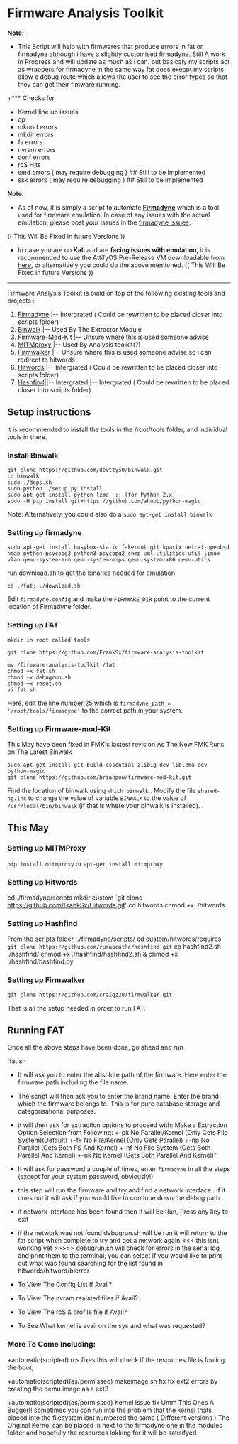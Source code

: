 # Firmware Analysis Toolkit 




**Note:** 
+ This Script will help with firmwares that produce errors in fat or firmadyne 
although i have a slightly customised firmadyne.
Still A work in Progress and will update as much as i can.
but basicaly my scripts act as wrappers for firmadyne in the same way fat does execpt my scripts allow a debug route which allows the user to see the error types so that they can get their fimware running.


+*** Checks for 
+ Kernel line up issues
+ cp
+ mknod errors
+ mkdir errors
+ fs errors
+ nvram errors
+ conf errors 
+ rcS Hits
+ smd errors ( may require debugging ) ## Still to be implemented
+ ssk errors ( may require debugging ) ## Still to be implemented

**Note:** 
+ As of now, it is simply a script to automate **[Firmadyne](https://github.com/firmadyne/firmadyne)** which is a tool used for firmware emulation. In case of any issues with the actual emulation, please post your issues in the [firmadyne issues](https://github.com/firmadyne/firmadyne/issues).  

(( This Will Be Fixed in future Versions ))
+ In case you are on **Kali** and are **facing issues with emulation**, it is recommended to use the AttifyOS Pre-Release VM downloadable from [here](http://tinyurl.com/attifyos), or alternatively you could do the above mentioned.  (( This Will Be Fixed in future Versions ))

---

Firmware Analysis Toolkit is build on top of the following existing tools and projects : 

1. [Firmadyne](https://github.com/firmadyne/firmadyne)
|-- Intergrated ( Could be rewritten to be placed closer into scripts folder)
2. [Binwalk]( binwalk) 
|-- Used By The Extractor Module
3. [Firmware-Mod-Kit](https://github.com/mirror/firmware-mod-kit)
|-- Unsure where this is used someone advise
4. [MITMproxy](https://mitmproxy.org/) 
|-- Used By Analysis toolkit(?) 
5. [Firmwalker](https://github.com/craigz28/firmwalker)
|-- Unsure where this is used someone advise so i can redirect to hitwords 
6. [Hitwords](https://github.com/FrankSx/Hitwords)
|-- Intergrated ( Could be rewritten to be placed closer into scripts folder)
7. [Hashfind](https://github.com/rurapenthe/hashfind)||-- Intergrated
|-- Intergrated ( Could be rewritten to be placed closer into scripts folder)

## Setup instructions 

it is recommended to install the tools in the /root/tools folder, and individual tools in there. 

### Install Binwalk 

```
git clone https://github.com/devttys0/binwalk.git
cd binwalk
sudo ./deps.sh
sudo python ./setup.py install
sudo apt-get install python-lzma  :: (for Python 2.x) 
sudo -H pip install git+https://github.com/ahupp/python-magic
```

Note: Alternatively, you could also do a `sudo apt-get install binwalk`


### Setting up firmadyne 

`sudo apt-get install busybox-static fakeroot git kpartx netcat-openbsd nmap python-psycopg2 python3-psycopg2 snmp uml-utilities util-linux vlan qemu-system-arm qemu-system-mips qemu-system-x86 qemu-utils`

run download.sh to get the binaries needed for emulation

`cd ./fat; ./download.sh`

Edit `firmadyne.config` and make the `FIRMWARE_DIR` point to the current location of Firmadyne folder. 

### Setting up FAT

```
mkdir in root called tools

git clone https://github.com/FrankSx/firmware-analysis-toolkit

mv /firmware-analysis-toolkit /fat
chmod +x fat.sh
chmod +x debugrun.sh 
chmod +x reset.sh
vi fat.sh
```
Here, edit the [line number 25](https://github.com/FrankSx/firmware-analysis-toolkit/blob/master/fat.sh#L9) which is `firmadyne_path = '/root/tools/firmadyne'` to the correct path in your system.

### Setting up Firmware-mod-Kit 
This May have been fixed in FMK's lastest revision
As The New FMK Runs on The Latest Binwalk 
```
sudo apt-get install git build-essential zlib1g-dev liblzma-dev python-magic
git clone https://github.com/brianpow/firmware-mod-kit.git
```

Find the location of binwalk using `which binwalk` . Modify the file `shared-ng.inc` to change the value of variable `BINWALK` to the value of `/usr/local/bin/binwalk` (if that is where your binwalk is installed). . 

## This May 

### Setting up MITMProxy 

`pip install mitmproxy` 
or 
`apt-get install mitmproxy` 


### Setting up Hitwords

cd ./firmadyne/scripts
mkdir custom
`git clone https://github.com/FrankSx/Hitwords.git'
cd hitwords
chmod +x ./hitwords

### Setting up Hashfind

From the scripts folder :./firmadyne/scripts/
cd custom/hitwords/requires
`git clone https://github.com/rurapenthe/hashfind.git`
cp hashfind2.sh ./hashfind/
chmod +x ./hashfind/hashfind2.sh & chmod +x ./hashfind/hashfind.py


### Setting up Firmwalker 

`git clone https://github.com/craigz28/firmwalker.git` 

That is all the setup needed in order to run FAT. 


## Running FAT 

Once all the above steps have been done, go ahead and run 

`fat.sh 

+ It will ask you to enter the absolute path of the firmware. Here enter the firmware path including the file name. 

+ The script will then ask you to enter the brand name. Enter the brand which the firmware belongs to. This is for pure database storage and categorisational purposes. 

+ it will then ask for extraction options to proceed with:
       Make a Extraction Option Selection from Following:
   +-pk    No Parallel/Kernel (Only Gets File System)(Default)
   +-fk    No File/Kernel     (Only Gets Parallel)
   +-np    No Parallel        (Gets Both FS And Kernel) 
   +-nf    No File System     (Gets Both Parallel And Kernel)
   +-nk    No Kernel          (Gets Both Parallel And Kernel)"

+ It will ask for password a couple of times, enter `firmadyne` in all the steps (except for your system password, obviously!)

+ this step will run the firmware and try and find a network interface . if it does not it will ask if you would like to continue down the debug path . 

+ if network interface has been found then It will Be Run, Press any key to exit

+ if the network was not found debugrun.sh will be run it will return to the 
fat script when complete to try and get a network again <<< this isnt working yet >>>>>
debugrun.sh will check for errors in the serial log and print them to the terminal,
you can select if you would like to print out what was found searching for the list
found in hitwords/hitword/blerror

+ To View The Config List if Avail?
+ To View The nvram realated files if Avail?
+ To View The rcS & profile file if Avail?
+ To See What kernel is avail on the sys and what was requested?



### More To Come Including:

+automatic(scripted) rcs fixes
this will check if the resources file is fouling the boot,


+automatic(scripted)(as/permissed) makeimage.sh fix
fix ext2 errors by creating the qemu image as a ext3



+automatic(scripted)(as/permissed) Kernel issue fix
Umm This Ones A Bugger!!
sometimes you can run into the problem that the kernel thats placed into
the filesystem isnt numbered the same ( Different versions ) 
The Original Kernel can be placed in next to the firmadyne one in the modules folder
and hopefully the resources lokking for it will be satisifyed 
